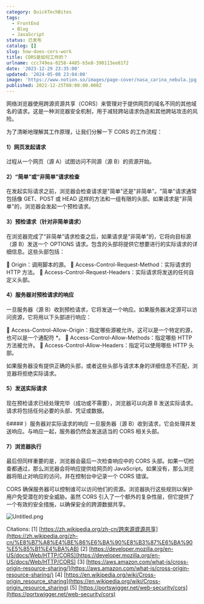```yaml
---
category: QuickTechBites
tags:
  - FrontEnd
  - Blog
  - JavaScript
status: 已发布
catalog: []
slug: how-does-cors-work
title: CORS是如何工作的？
urlname: ccc749ea-0258-4485-b5e8-390113ee81f2
date: '2023-12-29 23:35:00'
updated: '2024-05-08 23:04:00'
image: 'https://www.notion.so/images/page-cover/nasa_carina_nebula.jpg'
published: 2022-12-25T08:00:00.000Z
---
```


网络浏览器使用跨源资源共享（CORS）来管理对于提供网页的域名不同的其他域名的请求。这是一种浏览器安全机制，用于减轻跨站请求伪造和其他跨站攻击的风险。


为了清晰地理解其工作原理，让我们分解一下 CORS 的工作流程：


#### 1）网页发起请求
过程从一个网页（源 A）试图访问不同源（源 B）的资源开始。


#### 2）“简单”或“非简单”请求检查
在发起实际请求之前，浏览器会检查请求是"简单"还是"非简单"。"简单"请求通常包括像 GET、POST 或 HEAD 这样的方法和一组有限的头部。如果请求是"非简单"的，浏览器会发起一个预检请求。


#### 3）预检请求（针对非简单请求）
在浏览器完成了“非简单”请求检查之后，如果请求是“非简单”的，它将向目标源（源 B）发送一个 OPTIONS 请求。包含的头部将提供它想要进行的实际请求的详细信息。这些头部包括：


🔸 Origin：调用脚本的源。
🔸 Access-Control-Request-Method：实际请求的 HTTP 方法。
🔸 Access-Control-Request-Headers：实际请求将发送的任何自定义头部。


#### 4）服务器对预检请求的响应
一旦服务器（源 B）收到预检请求，它将发送一个响应。如果服务器决定源可以访问资源，它将用以下头部进行响应：


🔹 Access-Control-Allow-Origin：指定哪些源被允许。这可以是一个特定的源，也可以是一个通配符 *。
🔹 Access-Control-Allow-Methods：指定哪些 HTTP 方法被允许。
🔹 Access-Control-Allow-Headers：指定可以使用哪些 HTTP 头部。


如果服务器没有提供正确的头部，或者这些头部与请求本身的详细信息不匹配，浏览器将拒绝实际请求。


#### 5）发送实际请求
现在预检请求已经处理完毕（成功或不需要），浏览器可以向源 B 发送实际请求。请求将包括任何必要的头部、凭证或数据。


6#### ）服务器对实际请求的响应
一旦服务器（源 B）收到请求，它会处理并发送响应。与响应一起，服务器仍然会发送适当的 CORS 相关头部。


#### 7）浏览器执行
最后但同样重要的是，浏览器会最后一次检查响应中的 CORS 头部。如果一切检查都通过，那么浏览器会将响应提供给网页的 JavaScript。如果没有，那么浏览器将阻止对响应的访问，并在控制台中记录一个 CORS 错误。


CORS 确保服务器可以控制谁可以访问他们的资源。浏览器执行这些规则以保护用户免受潜在的安全威胁。虽然 CORS 引入了一个额外的复杂性层，但它提供了一个有效的安全措施，以确保安全的跨源数据共享。


![Untitled.png](https://prod-files-secure.s3.us-west-2.amazonaws.com/5d24fe63-e567-4804-86f9-9fdc62e13082/b3deb140-f22b-4520-bcee-759301567801/Untitled.png?X-Amz-Algorithm=AWS4-HMAC-SHA256&X-Amz-Content-Sha256=UNSIGNED-PAYLOAD&X-Amz-Credential=ASIAZI2LB466WHPAC7KY%2F20250329%2Fus-west-2%2Fs3%2Faws4_request&X-Amz-Date=20250329T213224Z&X-Amz-Expires=3600&X-Amz-Security-Token=IQoJb3JpZ2luX2VjEBUaCXVzLXdlc3QtMiJHMEUCIQDSgBR9Xr4JK6GUSFoUtV3qXmPuoIESuOSNsm1CvuzH9gIgDu41HeYhx6AmG%2FaJ0QPyd5sSXM7YH6FBqQma8F7dU58q%2FwMIfhAAGgw2Mzc0MjMxODM4MDUiDJ4jnDY73S3cX%2Fd72yrcA7wtQ2oz%2Fy1Q34IrmUNiC3jhwOmE7O4%2B8Oell7ELLkLUlmVUgdYGeYMCHBGzJ1mWpwn7CYp7jk2NitHYfdI7EaMZ%2BD6QdHWjbfTDGdn7d4TD9hCUQ%2B%2FNtDFvUOVMJm2U%2BOfKyWVuaN8WLl%2BQ5nSXzAs1ZaVoVDujUeu0BNfhs4n6qlq7VZuyZfF%2B2czy7qPooiYmHN3cxFCIe0jcPHMp01rjaEV8oh0L%2FxNTOW9XTmYBqsZFyjFqyB42A0ZgfxDnzCQmqvru4k%2FHaptG5YKRaek1cN5Lc6GFPNSwKmWudxihiZODKcv%2FU2TQgs%2FtvDm%2FL7pPCPSrxEcsAUiV1SFfSMKzeN7HDBgtvsAULBSEamVICKPD04cJu0IT0%2Bo2cOuCExO%2B36M5I92CA5SajaP%2BHxT7jwVZinBJEcK2d0dryvww4lcJh4qTXwTDguVTD%2BfPpotCnf9a0neg4yw2liCSb9ohzENj5ihbmVR9nirc9DarZqP2Cperp%2FVJA0Fpg%2BCOLWBPLZMzSclpSEkoVEQ%2FfT5kBfd87qQf3fo%2FBO0XP%2FNzbzB2gOcVCSmr21GWknmOz1eY6WfyGtX1T7ZRyLLyNSwP55th3G8ytxsPLp704UadwvNB6DKQde4PJO89MOe%2Fob8GOqUBy96ELbfolkB7yA2xw3UinPOgeYF0iekchKDgnQ6iZJ4RJdlg%2BxXmHjy09pSI0HKnnfj10cK1AsReFGOMOeiyOqQ8YsfUaolhQCz2LV8VPOAChvG0OZt61FePopjmZBLVyQBPYc7q1l74rYa3rRtyrApWPpo4AFdbOJMBMvA3J6ksHMq8Tm1nZepdqt0smPt8IhcDami%2BETn%2Bg%2BHLEeAgJePCJTw1&X-Amz-Signature=623feeab4a25630b952e5a4372f8f705bd4c78b1bbc029548285fdc041d4e81d&X-Amz-SignedHeaders=host&x-id=GetObject)


Citations:
[1] [https://zh.wikipedia.org/zh-cn/跨來源資源共享](https://zh.wikipedia.org/zh-cn/%E8%B7%A8%E4%BE%86%E6%BA%90%E8%B3%87%E6%BA%90%E5%85%B1%E4%BA%AB)
[2] [https://developer.mozilla.org/en-US/docs/Web/HTTP/CORS](https://developer.mozilla.org/en-US/docs/Web/HTTP/CORS)
[3] [https://aws.amazon.com/what-is/cross-origin-resource-sharing/](https://aws.amazon.com/what-is/cross-origin-resource-sharing/)
[4] [https://en.wikipedia.org/wiki/Cross-origin_resource_sharing](https://en.wikipedia.org/wiki/Cross-origin_resource_sharing)
[5] [https://portswigger.net/web-security/cors](https://portswigger.net/web-security/cors)

